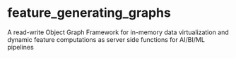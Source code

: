 # feature_generating_graphs
A read-write Object Graph Framework for in-memory data virtualization and dynamic feature computations as server side functions for AI/BI/ML pipelines
